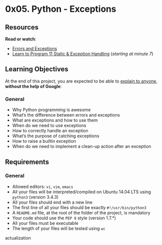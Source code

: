 <h1 class="gap">0x05. Python - Exceptions</h1><div class="gap" id="project-description">
<h2>Resources</h2>
<p><strong>Read or watch</strong>:</p>
<ul>
<li><a href="/rltoken/IvW-V19TlPbmMnVTHNllUg" target="_blank" title="Errors and Exceptions">Errors and Exceptions</a> </li>
<li><a href="/rltoken/uHg99jd88sVrhuGUDfwT8g" target="_blank" title="Learn to Program 11 Static &amp; Exception Handling">Learn to Program 11 Static &amp; Exception Handling</a> (<em>starting at minute 7</em>)</li>
</ul>
<h2>Learning Objectives</h2>
<p>At the end of this project, you are expected to be able to <a href="/rltoken/Ur7cRVBIsgU5vXya1q-wtA" target="_blank" title="explain to anyone">explain to anyone</a>, <strong>without the help of Google</strong>:</p>
<h3>General</h3>
<ul>
<li>Why Python programming is awesome </li>
<li>What’s the difference between errors and exceptions</li>
<li>What are exceptions and how to use them</li>
<li>When do we need to use exceptions</li>
<li>How to correctly handle an exception</li>
<li>What’s the purpose of catching exceptions</li>
<li>How to raise a builtin exception</li>
<li>When do we need to implement a clean-up action after an exception</li>
</ul>
<h2>Requirements</h2>
<h3>General</h3>
<ul>
<li>Allowed editors: <code>vi</code>, <code>vim</code>, <code>emacs</code></li>
<li>All your files will be interpreted/compiled on Ubuntu 14.04 LTS using <code>python3</code> (version 3.4.3)</li>
<li>All your files should end with a new line</li>
<li>The first line of all your files should be exactly <code>#!/usr/bin/python3</code></li>
<li>A <code>README.md</code> file, at the root of the folder of the project, is mandatory</li>
<li>Your code should use the <code>PEP 8</code> style (version 1.7.*)</li>
<li>All your files must be executable</li>
<li>The length of your files will be tested using <code>wc</code></li>
</ul>
</div>actualization